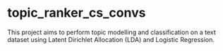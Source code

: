# topic_ranker_cs_convs
This project aims to perform topic modelling and classification on a text dataset using Latent Dirichlet Allocation (LDA) and Logistic Regression.
